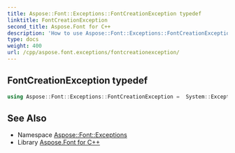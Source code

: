 ```yaml
---
title: Aspose::Font::Exceptions::FontCreationException typedef
linktitle: FontCreationException
second_title: Aspose.Font for C++
description: 'How to use Aspose::Font::Exceptions::FontCreationException typedef in C++.'
type: docs
weight: 400
url: /cpp/aspose.font.exceptions/fontcreationexception/
---
```

## FontCreationException typedef




```cpp
using Aspose::Font::Exceptions::FontCreationException =  System::ExceptionWrapper<Details_FontCreationException>
```

## See Also

* Namespace [Aspose::Font::Exceptions](../)
* Library [Aspose.Font for C++](../../)
